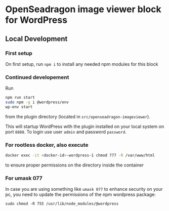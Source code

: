 # OpenSeadragon image viewer block for WordPress


## Local Development

### First setup
On first setup, run `npm i` to install any needed npm modules for this block

### Continued developement

Run
```bash
npm run start
sudo npm -g i @wordpress/env
wp-env start
```
from the plugin directory (located in `src/openseadragon-imageviewer`).

This will startup WordPress with the plugin installed on your local system on port `8888`.
To login use user `admin` and password `password`.



### For rootless docker, also execute
```bash
docker exec -it <docker-id>-wordpress-1 chmod 777 -R /var/www/html
```
to ensure proper permissions on the directory inside the container

### For umask 077

In case you are using something like `umask 077` to enhance security on your pc, you need to update the permissions of the npm wordpress package:
```
sudo chmod -R 755 /usr/lib/node_modules/@wordpress
```


